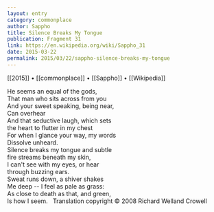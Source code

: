 ```yaml
---
layout: entry
category: commonplace
author: Sappho
title: Silence Breaks My Tongue
publication: Fragment 31
link: https://en.wikipedia.org/wiki/Sappho_31
date: 2015-03-22
permalink: 2015/03/22/sappho-silence-breaks-my-tongue
---
```


[[2015]] • [[commonplace]] • [[Sappho]] • [[Wikipedia]]

He seems an equal of the gods,
<br>That man who sits across from you
<br>And your sweet speaking, being near,
<br>Can overhear
<br>And that seductive laugh, which sets
<br>the heart to flutter in my chest
<br>For when I glance your way, my words
<br>Dissolve unheard.
<br>Silence breaks my tongue and subtle
<br>fire streams beneath my skin,
<br>I can't see with my eyes, or hear
<br>through buzzing ears.
<br>Sweat runs down, a shiver shakes
<br>Me deep -- I feel as pale as grass:
<br>As close to death as that, and green,
<br>Is how I seem.
 
Translation copyright © 2008 Richard Welland Crowell